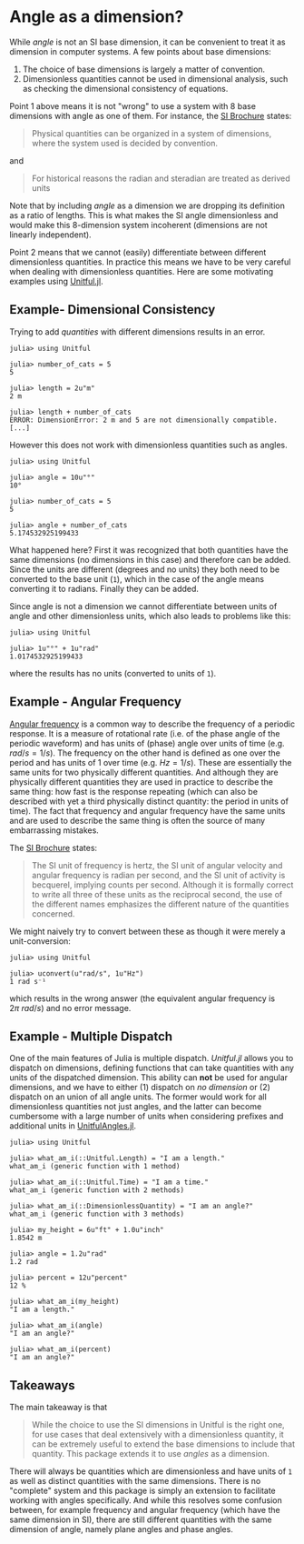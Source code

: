 # Angle as a dimension?

While *angle* is not an SI base dimension, it can be convenient to treat it as dimension in computer systems.
A few points about base dimensions:

 1. The choice of base dimensions is largely a matter of convention.
 2. Dimensionless quantities cannot be used in dimensional analysis, such as checking the dimensional consistency of equations.

Point 1 above means it is not "wrong" to use a system with 8 base dimensions with angle as one of them.
For instance, the [SI Brochure](https://www.bipm.org/en/publications/si-brochure) states:

> Physical  quantities  can  be  organized in  a  system  of  dimensions,  where  the  system  used  is   decided  by  convention.

and

> For  historical  reasons the radian and steradian are treated as derived units

Note that by including *angle* as a dimension we are dropping its definition as a ratio of
lengths.
This is what makes the SI angle dimensionless and would make this 8-dimension system
incoherent (dimensions are not linearly independent).

Point 2 means that we cannot (easily) differentiate between different dimensionless quantities.
In practice this means we have to be very careful when dealing with dimensionless quantities.
Here are some motivating examples using [Unitful.jl](https://painterqubits.github.io/Unitful.jl/).

## Example- Dimensional Consistency

Trying to add *quantities* with different dimensions results in an error.

```jldoctest
julia> using Unitful

julia> number_of_cats = 5
5

julia> length = 2u"m"
2 m

julia> length + number_of_cats
ERROR: DimensionError: 2 m and 5 are not dimensionally compatible.
[...]
```

However this does not work with dimensionless quantities such as angles.

```jldoctest
julia> using Unitful

julia> angle = 10u"°"
10°

julia> number_of_cats = 5
5

julia> angle + number_of_cats
5.174532925199433
```

What happened here?
First it was recognized that both quantities have the same dimensions (no dimensions in this case) and therefore can be added.
Since the units are different (degrees and no units) they both need to be converted to the base unit (`1`), which in the case of the angle means converting it to radians.
Finally they can be added.

Since angle is not a dimension we cannot differentiate between units of angle and other dimensionless units, which also leads to problems like this:

```jldoctest
julia> using Unitful

julia> 1u"°" + 1u"rad"
1.0174532925199433
```

where the results has no units (converted to units of `1`).

## Example - Angular Frequency

[Angular frequency](https://en.wikipedia.org/wiki/Angular_frequency) is a common way to describe the frequency of a periodic response.
It is a measure of rotational rate (i.e. of the phase angle of the periodic waveform) and has units of (phase) angle over units of time (e.g. $rad/s = 1/s$).
The frequency on the other hand is defined as one over the period and has units of 1 over time (e.g. $Hz = 1/s$).
These are essentially the same units for two physically different quantities.
And although they are physically different quantities they are used in practice to describe the same thing: how fast is the response repeating (which can also be described with yet a third physically distinct quantity: the period in units of time).
The fact that frequency and angular frequency have the same units and are used to describe the same thing is often the source of many embarrassing mistakes.

The [SI Brochure](https://www.bipm.org/en/publications/si-brochure) states:

> The  SI  unit  of  frequency  is  hertz,  the  SI  unit  of  angular  velocity  and  angular  frequency  is  radian  per  second,   and  the  SI  unit  of  activity  is  becquerel,  implying  counts  per  second.   Although it is formally correct to write all three of these units as the reciprocal second, the  use of the different names emphasizes the different nature of the quantities concerned.

We might naively try to convert between these as though it were merely a unit-conversion:

```jldoctest
julia> using Unitful

julia> uconvert(u"rad/s", 1u"Hz")
1 rad s⁻¹
```

which results in the wrong answer (the equivalent angular frequency is $2π~rad/s$) and no error message.

## Example - Multiple Dispatch

One of the main features of Julia is multiple dispatch.
*Unitful.jl* allows you to dispatch on dimensions, defining functions that can take quantities with any units of the dispatched dimension.
This ability can **not** be used for angular dimensions, and we have to either (1) dispatch on *no dimension* or (2) dispatch on an union of all angle units.
The former would work for all dimensionless quantities not just angles, and the latter can become cumbersome with a large number of units when considering prefixes and additional units in [UnitfulAngles.jl](https://github.com/yakir12/UnitfulAngles.jl).

```jldoctest
julia> using Unitful

julia> what_am_i(::Unitful.Length) = "I am a length."
what_am_i (generic function with 1 method)

julia> what_am_i(::Unitful.Time) = "I am a time."
what_am_i (generic function with 2 methods)

julia> what_am_i(::DimensionlessQuantity) = "I am an angle?"
what_am_i (generic function with 3 methods)

julia> my_height = 6u"ft" + 1.0u"inch"
1.8542 m

julia> angle = 1.2u"rad"
1.2 rad

julia> percent = 12u"percent"
12 %

julia> what_am_i(my_height)
"I am a length."

julia> what_am_i(angle)
"I am an angle?"

julia> what_am_i(percent)
"I am an angle?"
```

## Takeaways

The main takeaway is that

> While the choice to use the SI dimensions in Unitful is the right one, for use cases that deal extensively with a dimensionless quantity, it can be extremely useful to extend the base dimensions to include that quantity.
> This package extends it to use *angles* as a dimension.

There will always be quantities which are dimensionless and have units of `1` as well as distinct quantities with the same dimensions.
There is no "complete" system and this package is simply an extension to facilitate working with angles specifically.
And while this resolves some confusion between, for example frequency and angular frequency (which have the same dimension in SI), there are still different quantities with the same dimension of angle, namely plane angles and phase angles.
